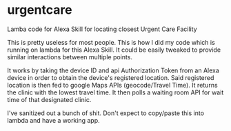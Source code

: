 # urgentcare
Lamba code for Alexa Skill for locating closest Urgent Care Facility

This is pretty useless for most people.  This is how I did my code which is running on lambda for this Alexa Skill.  It could be easily tweaked to provide similar interactions between multiple points.

It works by taking the device ID and api Authorization Token from an Alexa device in order to obtain the device's registered location.  Said registered location is then fed to google Maps APIs (geocode/Travel Time).  It returns the clinic with the lowest travel time.  It then polls a waiting room API for wait time of that designated clinic.

I've sanitized out a bunch of shit.  Don't expect to copy/paste this into lambda and have a working app.
